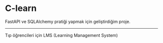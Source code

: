 # C-learn
FastAPI ve SQLAlchemy pratiği yapmak için geliştirdiğim proje.

---
Tıp öğrencileri için LMS (Learning Management System) 
